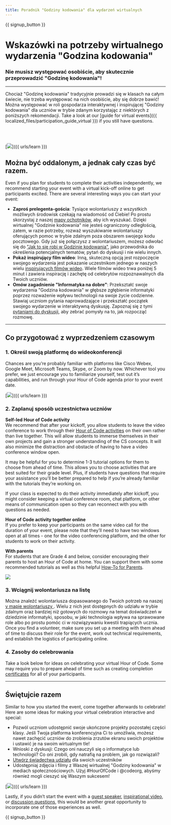 ```yaml
---
title: Poradnik "Godziny kodowania" dla wydarzeń wirtualnych
---
```


{{ signup_button }}

# Wskazówki na potrzeby wirtualnego wydarzenia "Godzina kodowania"

### Nie musisz występować osobiście, aby skutecznie przeprowadzić "Godzinę kodowania"!

***

Chociaż "Godzinę kodowania" tradycyjnie prowadzi się w klasach na całym świecie, nie trzeba występować na nich osobiście, aby się dobrze bawić! Można występować w roli gospodarza interaktywnej i inspirującej "Godziny kodowania" dla uczniów w trybie zdanym korzystając z niektórych z poniższych rekomendacji.  Take a look at our [guide for virtual events]({{ localized_files/participation_guide_virtual }}) if you still have questions.

<br><br>

[<img src="/images/fit-600/Marketing/pexels-andrea-piacquadio-3762940.jpg" />]({{ urls/learn }})

## Można być oddalonym, a jednak cały czas być razem.
Even if you plan for students to complete their activities independently, we recommend starting your event with a virtual kick-off online to get participants excited. There are several interesting ways you can start your event: 

<ul>
<li><b>Zaproś prelegenta-gościa</b>: Tysiące wolontariuszy z wszystkich możliwych środowisk czekają na wiadomość od Ciebie! Po prostu skorzystaj z naszej <a href="https://code.org/volunteer/local">mapy ochotników</a>, aby ich wyszukać. Dzięki wirtualnej "Godzinie kodowania" nie jesteś ograniczony odległością, zatem, w razie potrzeby, rozważ wyszukiwanie wolontariuszy oferujących pomoc w trybie zdalnym poza obszarem swojego kodu pocztowego. Gdy już się połączysz z wolontariuszem, możesz odwołać się do <a href="http://hourofcode.com/us/how-to/volunteers">"Jak to się robi w Godzinie kodowania"</a>, jako przewodnika do określenia potencjalnych tematów, pytań do dyskusji i nie wielu innych.</li> 
<li><b>Pokaż inspirujący film wideo</b>: Inną, skuteczną opcją jest rozpoczęcie swojego wydarzenia jest pokazanie uczestnikom jednego w naszych wielu <a href="http://hourofcode.com/us/promote/resources#videos">inspirujących filmów wideo</a>. Wiele filmów wideo trwa poniżej 5 minut i zawiera inspirację i zachętę od celebrytów rozpoznawalnych dla Twoich uczniów.</li> 
<li><b>Omów zagadnienie "Informatyka na dobre"</b>: Przekształć swoje wydarzenia "Godzina kodowania" w głębsze zgłębienie informatyki poprzez rozważenie wpływu technologii na swoje życie codzienne. Stawiaj uczniom pytania naprowadzające i przekształć początek swojego wydarzenie w interaktywną dyskusję. Zapoznaj się z tymi  <a href="https://code.org/csforgood#prompts">pytaniami do dyskusji</a>, aby zebrać pomysły na to, jak rozpocząć rozmowę.</li>
</ul>

---

## Co przygotować z wyprzedzeniem czasowym

### 1. Określ swoją platformę do wideokonferencji
Chances are you’re probably familiar with platforms like Cisco Webex, Google Meet, Microsoft Teams, Skype, or Zoom by now. Whichever tool you prefer, we just encourage you to familiarize yourself, test out it’s capabilities, and run through your Hour of Code agenda prior to your event date.

[<img src="/images/fit-600/Marketing/photo-of-boy-video-calling-with-a-woman-4145197.jpg" />]({{ urls/learn }})

### 2. Zaplanuj sposób uczestnictwa uczniów
**Self-led Hour of Code activity**<br> We recommend that after your kickoff, you allow students to leave the video conference to work through their <a href="https://hourofcode.com/us/learn">Hour of Code activities</a> on their own rather than live together. This will allow students to immerse themselves in their own projects and gain a stronger understanding of the CS concepts. It will also minimize the distraction and obstacle of having to have a video conference window open.

It may be helpful for you to determine 1-3 tutorial options for them to choose from ahead of time. This allows you to choose activities that are best suited for their grade level. Plus, if students have questions that require your assistance you’ll be better prepared to help if you’re already familiar with the tutorials they’re working on.

If your class is expected to do their activity immediately after kickoff, you might consider keeping a virtual conference room, chat platform, or other means of communication open so they can reconnect with you with questions as needed.

**Hour of Code activity together online**<br> If you prefer to keep your participants on the same video call for the duration of your event, please note that they’ll need to have two windows open at all times - one for the video conferencing platform, and the other for students to work on their activity.

**With parents**<br> For students that are Grade 4 and below, consider encouraging their parents to host an Hour of Code at home. You can support them with some recommended tutorials as well as this helpful <a href="https://hourofcode.com/us/how-to/parents">How-To for Parents</a>.

[<img src="/images/fit-600/Marketing//happy-father-and-child-browsing-laptop-in-bedroom-4545778.jpg" />](https://hourofcode.com/us/how-to/parents)

### 3. Wciągnij wolontariusza na listę
Można znaleźć wolontariusza dopasowanego do Twoich potrzeb na naszej [v mapie wolontariuszy ](https://code.org/volunteer/local). Wielu z nich jest dostępnych do udziału w trybie zdalnym oraz bardziej niż gotowych do rozmowy na temat doświadczeń w dziedzinie informatyki, sposobu, w jaki technologia wpływa na sprawowane role albo po prostu pomóc ci w rozwiązywaniu kwestii trapiących ucznia.  Once you find a volunteer, make sure you set up a meeting with them ahead of time to discuss their role for the event, work out technical requirements, and establish the logistics of participating online.

### 4. Zasoby do celebrowania
Take a look below for ideas on celebrating your virtual Hour of Code. Some may require you to prepare ahead of time such as creating completion <a href="https://code.org/certificates">certificates</a> for all of your participants.

---

## Świętujcie razem

Similar to how you started the event, come together afterwards to celebrate! Here are some ideas for making your virtual celebration interactive and special:

- Pozwól uczniom udostępnić swoje ukończone projekty pozostałej części klasy. Jeśli Twoja platforma konferencyjna Ci to umożliwia, możesz nawet zachęcić uczniów do zrobienia zrzutów ekranu swoich projektów i ustawić je na swoim wirtualnym tle!
- Wnioski z dyskusji: Czego oni nauczyli się o informatyce lub technologii? Co oni zrobili, gdy natrafią na problem, jak go rozwiązali?
- <a href="https://code.org/certificates">Utwórz świadectwa udziału</a> dla swoich uczestników
- Udostępniaj zdjęcia i filmy z Waszej wirtualnej "Godziny kodowania" w mediach społecznościowych. Użyj #HourOfCode i @codeorg, abyśmy również mogli cieszyć się Waszym sukcesem!

[<img src="/images/fit-600/Marketing/g8TUlHzF.jpeg" />]({{ urls/learn }})

Lastly, if you didn’t start the event with a <a href="https://code.org/volunteer/local">guest speaker</a>, <a href="https://hourofcode.com/us/promote/resources#">inspirational video</a>, or <a href="https://code.org/csforgood#prompts">discussion questions</a>, this would be another great opportunity to incorporate one of those experiences as well.

{{ signup_button }}
